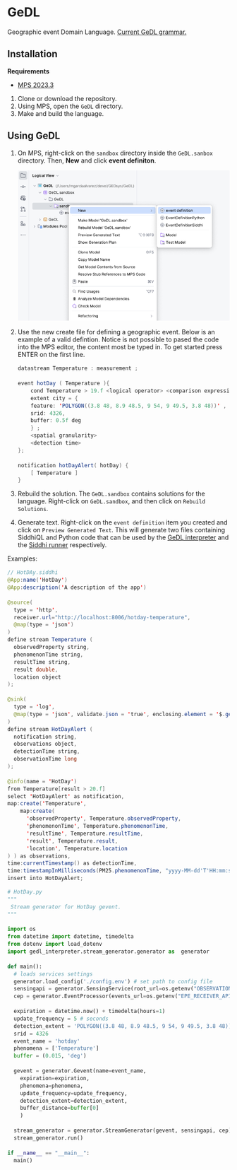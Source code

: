 # GeDL

Geographic event Domain Language. [Current GeDL grammar.](./grammar/index.md)

## Installation

**Requirements**

- [MPS 2023.3](https://www.jetbrains.com/mps/download/)

1. Clone or download the repository.
2. Using MPS, open the `GeDL` directory.
3. Make and build the language.

## Using GeDL

1. On MPS, right-click on the `sandbox` directory inside the `GeDL.sanbox` directory. Then,  **New** and click **event definiton**.

    <img src="../interpreter/docs/_static/img/mps-create-event-definiton.png" width="700">

2. Use the new create file for defining a geographic event. Below is an example of a valid defintion. Notice is not possible to pased the code into the MPS editor, the content most be typed in.  To get started press ENTER on the first line.

    ```java
    datastream Temperature : measurement ; 
    
    event hotDay ( Temperature ){ 
        cond Temperature > 19.f <logical operator> <comparison expression>; 
        extent city = {  
        feature: 'POLYGON((3.8 48, 8.9 48.5, 9 54, 9 49.5, 3.8 48))' ,  
        srid: 4326,
        buffer: 0.5f deg 
        } ; 
        <spatial granularity> 
        <detection time> 
    }; 
    
    notification hotDayAlert( hotDay) { 
        [ Temperature ] 
    }                                                                                                                                                                                                              
    ```
3. Rebuild the solution. The `GeDL.sandbox` contains solutions for the language. Right-click on `GeDL.sandbox`, and then click on `Rebuild Solutions`.

4. Generate text. Right-click on the `event definition` item you created and click on `Preview Generated Text`. This will generate two files containing SiddhiQL and Python code that can be used by the [GeDL interpreter](../gedl-interpreter/README.md) and the [Siddhi runner](../siddhi-runner/README.md) respectively.

Examples:

```java
// HotDAy.siddhi
@App:name('HotDay')
@App:description('A description of the app')

@source(
  type = 'http',
  receiver.url="http://localhost:8006/hotday-temperature",
  @map(type = 'json')
)
define stream Temperature (
  observedProperty string,
  phenomenonTime string,
  resultTime string,
  result double,
  location object
);

@sink(
  type = 'log',
  @map(type = 'json', validate.json = 'true', enclosing.element = '$.gevent')
)
define stream HotDayAlert (
  notification string,
  observations object,
  detectionTime string,
  observationTime long
);

@info(name = 'HotDay')
from Temperature[result > 20.f]
select 'HotDayAlert' as notification,
map:create('Temperature',
    map:create(
      'observedProperty', Temperature.observedProperty,
      'phenomenonTime', Temperature.phenomenonTime,
      'resultTime', Temperature.resultTime,
      'result', Temperature.result,
      'location', Temperature.location
) ) as observations,
time:currentTimestamp() as detectionTime,
time:timestampInMilliseconds(PM25.phenomenonTime, "yyyy-MM-dd'T'HH:mm:ss'Z'") as observationTime
insert into HotDayAlert;
```

```python
# HotDay.py
"""
 Stream generator for HotDay gevent.
"""

import os
from datetime import datetime, timedelta
from dotenv import load_dotenv
import gedl_interpreter.stream_generator.generator as  generator

def main():
  # loads services settings
  generator.load_config('./config.env') # set path to config file
  sensingapi = generator.SensingService(root_url=os.getenv("OBSERVATION_API"))
  cep = generator.EventProcessor(events_url=os.getenv("EPE_RECEIVER_API"))

  expiration = datetime.now() + timedelta(hours=1)
  update_frequency = 5 # seconds
  detection_extent = 'POLYGON((3.8 48, 8.9 48.5, 9 54, 9 49.5, 3.8 48))'
  srid = 4326
  event_name = 'hotday'
  phenomena = ['Temperature']
  buffer = (0.015, 'deg')

  gevent = generator.Gevent(name=event_name,
    expiration=expiration,
    phenomena=phenomena,
    update_frequency=update_frequency,
    detection_extent=detection_extent,
    buffer_distance=buffer[0]
    )

  stream_generator = generator.StreamGenerator(gevent, sensingapi, cep)
  stream_generator.run()

if __name__ == "__main__":
  main()
```

